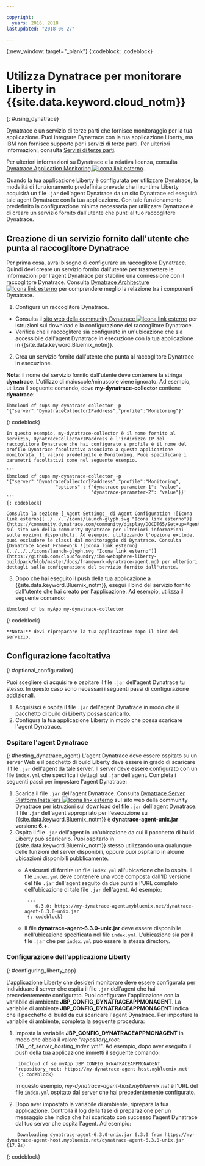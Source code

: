 ```yaml
---

copyright:
  years: 2016, 2018
lastupdated: "2018-06-27"

---
```


{:new_window: target="_blank"}
{:codeblock: .codeblock}

# Utilizza Dynatrace per monitorare Liberty in {{site.data.keyword.cloud_notm}}
{: #using_dynatrace}

Dynatrace è un servizio di terze parti che fornisce monitoraggio per la tua applicazione. Puoi integrare Dynatrace con la tua applicazione Liberty, ma IBM non fornisce supporto per i servizi di terze parti. Per ulteriori informazioni, consulta [Servizi di terze parti](../../common/buildpackSupport.html#third-party).

Per ulteriori informazioni su Dynatrace e la relativa licenza, consulta [Dynatrace Application Monitoring ![Icona link esterno](../../../icons/launch-glyph.svg "Icona link esterno")](http://www.dynatrace.com/en/products/application-monitoring.html).

Quando la tua applicazione Liberty è configurata per utilizzare Dynatrace, la modalità di funzionamento predefinita
prevede che il runtime Liberty acquisirà un file `.jar` dell'agent Dynatrace da un sito Dynatrace ed eseguirà tale agent
Dynatrace con la tua applicazione.  Con tale funzionamento predefinito la configurazione minima necessaria per utilizzare
Dynatrace è di creare un servizio fornito dall'utente che punti al tuo raccoglitore
Dynatrace.

## Creazione di un servizio fornito dall'utente che punta al raccoglitore Dynatrace

Per prima cosa, avrai bisogno di configurare un raccoglitore Dynatrace.  Quindi devi
creare un servizio fornito dall'utente per trasmettere le informazioni per l'agent Dynatrace per stabilire una connessione con il raccoglitore Dynatrace. Consulta [Dynatrace Architecture ![Icona link esterno](../../../icons/launch-glyph.svg "Icona link esterno")](https://community.dynatrace.com/community/display/DOCDT65/Architecture) per comprendere meglio la relazione tra i componenti Dynatrace.

1. Configura un raccoglitore Dynatrace.
  * Consulta il [sito web della community Dynatrace ![Icona link esterno](../../../icons/launch-glyph.svg "Icona link esterno")](https://community.dynatrace.com/community/display/EVAL/Step+3+-+Connect+Agent+to+Dynatrace) per istruzioni sul download e la configurazione del raccoglitore Dynatrace.
  * Verifica che il raccoglitore sia configurato in un'ubicazione che sia accessibile dall'agent Dynatrace in esecuzione con la tua applicazione in {{site.data.keyword.Bluemix_notm}}.
2. Crea un servizio fornito dall'utente che punta al raccoglitore Dynatrace in esecuzione.

  **Nota:** il nome del servizio fornito dall'utente deve contenere la stringa **dynatrace**. L'utilizzo di maiuscole/minuscole viene ignorato. Ad esempio, utilizza il seguente comando, dove **my-dynatrace-collector** contiene **dynatrace**:
  ```
  ibmcloud cf cups my-dynatrace-collector -p '{"server":"DynatraceCollectorIPaddress","profile":"Monitoring"}'
  ```
  {: codeblock}

    In questo esempio, my-dynatrace-collector è il nome fornito al servizio, DynatraceCollectorIPaddress è l'indirizzo IP del raccoglitore Dynatrace che hai configurato e profile è il nome del profilo Dynatrace facoltativo associato a questa applicazione monitorata. Il valore predefinito è Monitoring. Puoi specificare i parametri facoltativi come nel seguente esempio.

    ```
    ibmcloud cf cups my-dynatrace-collector -p '{"server":"DynatraceCollectorIPaddress","profile":"Monitoring",
                      "options" : {"dynatrace-parameter-1": "value",
                                   "dynatrace-parameter-2": "value"}}'
    ```
    {: codeblock}

    Consulta la sezione [_Agent Settings_ di Agent Configuration ![Icona link esterno](../../../icons/launch-glyph.svg "Icona link esterno")](https://community.dynatrace.com/community/display/DOCDT65/Set+up+Agents) sul sito web della community Dynatrace per ulteriori informazioni sulle opzioni disponibili. Ad esempio, utilizzando l'opzione exclude, puoi escludere le classi dal monitoraggio di Dynatrace. Consulta [Dynatrace Agent Framework ![Icona link esterno](../../../icons/launch-glyph.svg "Icona link esterno")](https://github.com/cloudfoundry/ibm-websphere-liberty-buildpack/blob/master/docs/framework-dynatrace-agent.md) per ulteriori dettagli sulla configurazione del servizio fornito dall'utente.

3. Dopo che hai eseguito il push della tua applicazione a {{site.data.keyword.Bluemix_notm}}, esegui il bind del servizio fornito dall'utente che hai creato per l'applicazione. Ad esempio, utilizza il seguente comando:
  ```
  ibmcloud cf bs myApp my-dynatrace-collector
  ```
  {: codeblock}

    **Nota:** devi ripreparare la tua applicazione dopo il bind del servizio.

## Configurazione facoltativa
{: #optional_configuration}

Puoi scegliere di acquisire e ospitare il file `.jar` dell'agent Dynatrace tu stesso.  In questo caso sono necessari
i seguenti passi di configurazione addizionali.
1. Acquisisci e ospita il file `.jar` dell'agent Dynatrace in modo che il pacchetto di build di Liberty possa scaricarlo.
2. Configura la tua applicazione Liberty in modo che possa scaricare l'agent Dynatrace.

### Ospitare l'agent Dynatrace
{: #hosting_dynatrace_agent}
L'agent Dynatrace deve essere ospitato su un server Web e il pacchetto di build Liberty deve essere in grado di scaricare il file `.jar` dell'agent da tale server. Il server deve essere configurato con un file `index.yml` che specifica i dettagli sul `.jar` dell'agent. Completa i seguenti passi per impostare l'agent Dynatrace:
  1. Scarica il file `.jar` dell'agent Dynatrace. Consulta [Dynatrace Server Platform Installers ![Icona link esterno](../../../icons/launch-glyph.svg "Icona link esterno")](https://community.dynatrace.com/community/display/EVAL/Step+1+-+Download+and+install+Dynatrace) sul sito web della community Dynatrace per istruzioni sul download del file `.jar` dell'agent Dynatrace. Il file `.jar` dell'agent appropriato per l'esecuzione su {{site.data.keyword.Bluemix_notm}} è **dynatrace-agent-unix.jar** versione **6.+**.
  2. Ospita il file `.jar` dell'agent in un'ubicazione da cui il pacchetto di build Liberty può scaricarlo. Puoi ospitarlo in {{site.data.keyword.Bluemix_notm}} stesso utilizzando una qualunque delle funzioni del server disponibili, oppure puoi ospitarlo in alcune ubicazioni disponibili pubblicamente.
     * Assicurati di fornire un file `index.yml` all'ubicazione che lo ospita. Il file `index.yml` deve contenere una voce composta dall'ID versione del file `.jar` dell'agent seguito da due punti e l'URL completo dell'ubicazione di tale file `.jar` dell'agent. Ad esempio:

            ---
               6.3.0: https://my-dynatrace-agent.mybluemix.net/dynatrace-agent-6.3.0-unix.jar
            {: codeblock}

     * Il file **dynatrace-agent-6.3.0-unix.jar** deve essere disponibile nell'ubicazione specificata nel file `index.yml`. L'ubicazione sia per il file `.jar` che per `index.yml` può essere la stessa directory.

### Configurazione dell'applicazione Liberty
{: #configuring_liberty_app}

L'applicazione Liberty che desideri monitorare deve essere configurata per individuare il server che ospita il file `.jar` dell'agent che hai precedentemente configurato. Puoi configurare l'applicazione con la variabile di ambiente **JBP_CONFIG_DYNATRACEAPPMONAGENT**. La variabile di ambiente **JBP_CONFIG_DYNATRACEAPPMONAGENT** indica che il pacchetto di build da cui scaricare l'agent Dynatrace. Per impostare la variabile di ambiente, completa la seguente procedura:

1. Imposta la variabile **JBP_CONFIG_DYNATRACEAPPMONAGENT** in modo che abbia il valore *"repository_root: URL_of_server_hosting_index.yml"*. Ad esempio, dopo aver eseguito il push della tua applicazione immetti il seguente comando:

        ibmcloud cf se myApp JBP_CONFIG_DYNATRACEAPPMONAGENT 'repository_root: https://my-dynatrace-agent-host.mybluemix.net'
        {: codeblock}

    In questo esempio, *my-dynatrace-agent-host.mybluemix.net* è l'URL del file `index.yml` ospitato dal server che hai precedentemente configurato.

2. Dopo aver impostato la variabile di ambiente, riprepara la tua applicazione. Controlla il log della fase di preparazione per un messaggio che indica che hai scaricato con successo l'agent Dynatrace dal tuo server che ospita l'agent. Ad esempio:
```
    Downloading dynatrace-agent-6.3.0-unix.jar 6.3.0 from https://my-dynatrace-agent-host.mybluemix.net/dynatrace-agent-6.3.0-unix.jar (17.8s)
```
{: codeblock}
